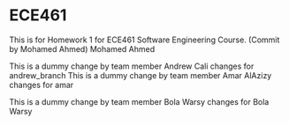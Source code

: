 # ECE461

This is for Homework 1 for ECE461 Software Engineering Course. (Commit by Mohamed Ahmed)
Mohamed Ahmed

This is a dummy change by team member Andrew Cali changes for andrew_branch
This is a dummy change by team member Amar AlAzizy changes for amar

This is a dummy change by team member Bola Warsy changes for Bola Warsy
